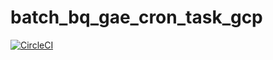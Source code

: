 # batch_bq_gae_cron_task_gcp

[![CircleCI](https://circleci.com/gh/SekiguchiKai/batch_bq_gae_cron_task_gcp/tree/develop.svg?style=svg)](https://circleci.com/gh/SekiguchiKai/batch_bq_gae_cron_task_gcp/tree/develop)